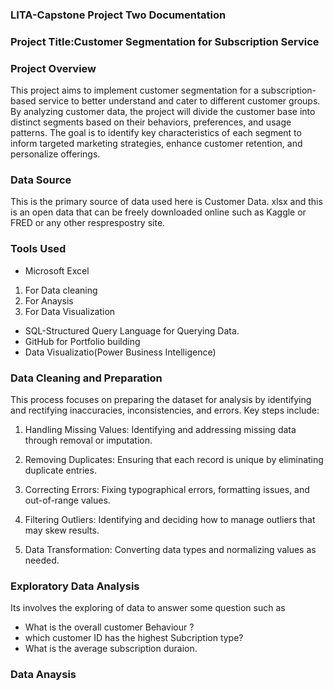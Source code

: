 ### LITA-Capstone Project Two Documentation 

### Project Title:Customer Segmentation for Subscription Service

### Project Overview

This project aims to implement customer segmentation for a subscription-based service to better understand and cater to different customer groups. By analyzing customer data, the project will divide the customer base into distinct segments based on their behaviors, preferences, and usage patterns. The goal is to identify key characteristics of each segment to inform targeted marketing strategies, enhance customer retention, and personalize offerings.

### Data Source
This is the primary source of data used here is Customer Data. xlsx and  this is an open data that can be freely downloaded online such as Kaggle or FRED or any other resprespostry site. 

### Tools Used
- Microsoft Excel
1. For Data cleaning
3. For Anaysis
4. For Data Visualization
- SQL-Structured Query Language for Querying Data.
- GitHub for Portfolio building
- Data Visualizatio(Power Business Intelligence)
  
### Data Cleaning and Preparation

This process focuses on preparing the dataset for analysis by identifying and rectifying inaccuracies, inconsistencies, and errors. Key steps include:

1. Handling Missing Values: Identifying and addressing missing data through removal or imputation.

2. Removing Duplicates: Ensuring that each record is unique by eliminating duplicate entries.

3. Correcting Errors: Fixing typographical errors, formatting issues, and out-of-range values.

4. Filtering Outliers: Identifying and deciding how to manage outliers that may skew results.

5. Data Transformation: Converting data types and normalizing values as needed.

### Exploratory Data Analysis
Its involves the exploring of data to answer some question such as
- What  is the overall customer Behaviour ? 
- which customer ID has the highest Subcription type?
- What is the average subscription duraion. 

### Data Anaysis

